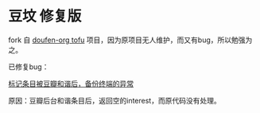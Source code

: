 # 豆坟 修复版

fork 自 [doufen-org tofu](https://github.com/doufen-org/tofu) 项目，因为原项目无人维护，而又有bug，所以勉强为之。

已修复bug：

[标记条目被豆瓣和谐后，备份终端的异常](https://github.com/wangyeming/tofu/commit/95be94f7e52b759b531cf5202184c847b758e603)

原因：豆瓣后台和谐条目后，返回空的interest，而原代码没有处理。